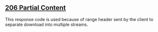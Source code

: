## [206 Partial Content](https://developer.mozilla.org/en-US/docs/Web/HTTP/Status/206)
This response code is used because of range header sent by the client to separate download into multiple streams.
